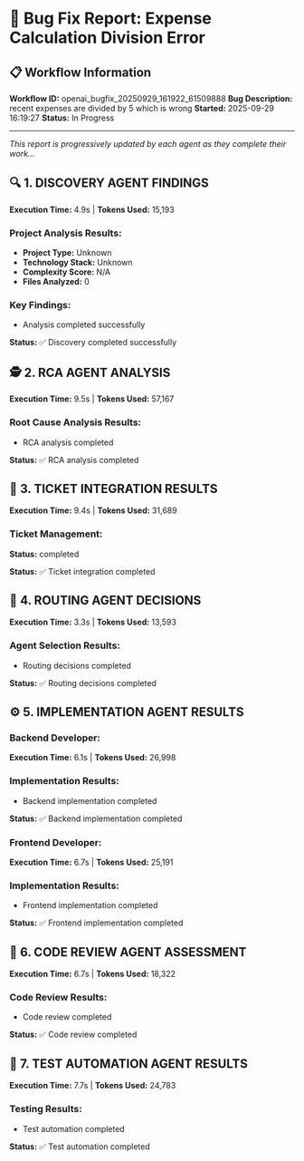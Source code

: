# 🐛 Bug Fix Report: Expense Calculation Division Error

## 📋 Workflow Information
**Workflow ID:** openai_bugfix_20250929_161922_61509888
**Bug Description:** recent expenses are divided by 5 which is wrong
**Started:** 2025-09-29 16:19:27
**Status:** In Progress

---
*This report is progressively updated by each agent as they complete their work...*


## 🔍 1. DISCOVERY AGENT FINDINGS

**Execution Time:** 4.9s | **Tokens Used:** 15,193

### Project Analysis Results:
- **Project Type:** Unknown
- **Technology Stack:** Unknown
- **Complexity Score:** N/A
- **Files Analyzed:** 0

### Key Findings:
- Analysis completed successfully

**Status:** ✅ Discovery completed successfully


## 🕵️ 2. RCA AGENT ANALYSIS

**Execution Time:** 9.5s | **Tokens Used:** 57,167

### Root Cause Analysis Results:
- RCA analysis completed

**Status:** ✅ RCA analysis completed


## 🎫 3. TICKET INTEGRATION RESULTS

**Execution Time:** 9.4s | **Tokens Used:** 31,689

### Ticket Management:
**Status:** completed

**Status:** ✅ Ticket integration completed


## 🚦 4. ROUTING AGENT DECISIONS

**Execution Time:** 3.3s | **Tokens Used:** 13,593

### Agent Selection Results:
- Routing decisions completed

**Status:** ✅ Routing decisions completed


## ⚙️ 5. IMPLEMENTATION AGENT RESULTS

### Backend Developer:

**Execution Time:** 6.1s | **Tokens Used:** 26,998

### Implementation Results:
- Backend implementation completed

**Status:** ✅ Backend implementation completed


### Frontend Developer:

**Execution Time:** 6.7s | **Tokens Used:** 25,191

### Implementation Results:
- Frontend implementation completed

**Status:** ✅ Frontend implementation completed


## 👀 6. CODE REVIEW AGENT ASSESSMENT

**Execution Time:** 6.7s | **Tokens Used:** 18,322

### Code Review Results:
- Code review completed

**Status:** ✅ Code review completed


## 🧪 7. TEST AUTOMATION AGENT RESULTS

**Execution Time:** 7.7s | **Tokens Used:** 24,783

### Testing Results:
- Test automation completed

**Status:** ✅ Test automation completed

